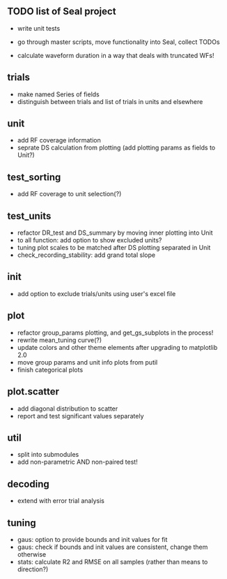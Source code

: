 TODO list of Seal project
-------------------------

- write unit tests

- go through master scripts, move functionality into Seal, collect TODOs

- calculate waveform duration in a way that deals with truncated WFs!


trials
------
  - make named Series of fields
  - distinguish between trials and list of trials in units and elsewhere


unit
----
  - add RF coverage information
  - seprate DS calculation from plotting (add plotting params as fields to Unit?)


test_sorting
------------
  - add RF coverage to unit selection(?)


test_units
----------
  - refactor DR_test and DS_summary by moving inner plotting into Unit
  - to all function: add option to show excluded units?
  - tuning plot scales to be matched after DS plotting separated in Unit
  - check_recording_stability: add grand total slope


init
----
  - add option to exclude trials/units using user's excel file


plot
----
  - refactor group_params plotting, and get_gs_subplots in the process!
  - rewrite mean_tuning curve(?)
  - update colors and other theme elements after upgrading to matplotlib 2.0
  - move group params and unit info plots from putil
  - finish categorical plots


plot.scatter
------------
  - add diagonal distribution to scatter
  - report and test significant values separately

util
----
  - split into submodules
  - add non-parametric AND non-paired test!


decoding
--------
  - extend with error trial analysis


tuning
-----------
  - gaus: option to provide bounds and init values for fit
  - gaus: check if bounds and init values are consistent, change them otherwise
  - stats: calculate R2 and RMSE on all samples (rather than means to direction?)

